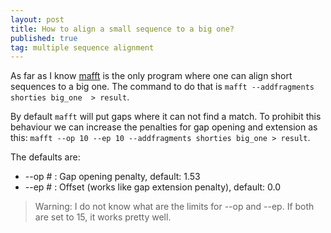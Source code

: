 ```yaml
---
layout: post
title: How to align a small sequence to a big one? 
published: true
tag: multiple sequence alignment
---
```


As far as I know [mafft](https://mafft.cbrc.jp/alignment/software/) is the only program where one can align short sequences to a big one. The command to do that is `mafft --addfragments shorties big_one  > result`.

By default `mafft` will put gaps where it can not find a match. To prohibit this behaviour we can increase the penalties for gap opening and extension as this: `mafft --op 10 --ep 10 --addfragments shorties big_one > result`. 

The defaults are:

* --op # :         Gap opening penalty, default: 1.53
* --ep # :         Offset (works like gap extension penalty), default: 0.0

> Warning: I do not know what are the limits for --op and --ep. If both are set to 15, it works pretty well.
